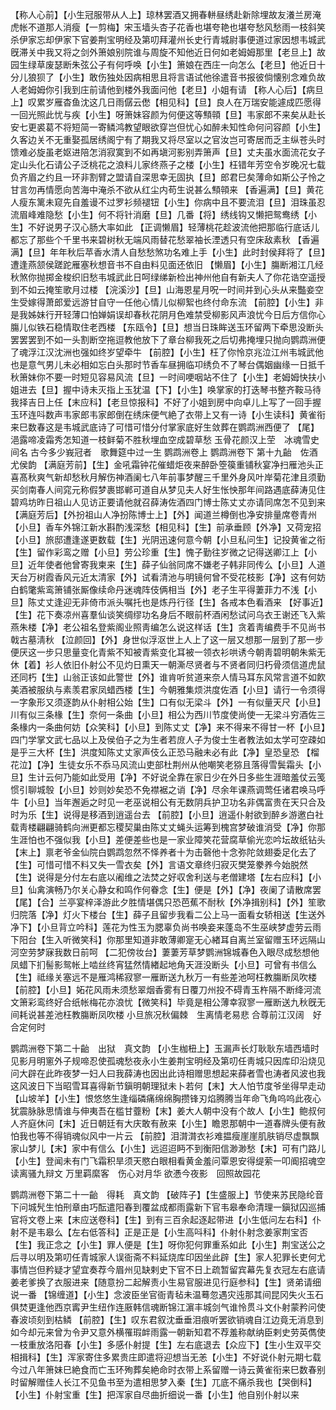 <!-- { "loadSidebar": true } -->
【称人心前】【小生冠服带从人上】琼林罢酒又拥春軿昼绣赴新除埋故友瀁兰房淹虎帐不道那人消瘦【一剪梅】宋玉墙头杏子花香也堪夸艳也堪夸愁风愁雨一枝斜笑杀伊家忘却伊家下官姜荆宝明经及第叨拜灌州长史行青城尉事便道过家因想韦城武旣滞关中我又将之剑外箫娘别院谁与周旋不知他近日何如老姆姆那里【老旦上】故园生绿草废瑟断朱弦公子有何呼唤【小生】箫娘在西庄一向怎么【老旦】他近日十分儿狼狈了【小生】敢伤独处因病相思且将言语试他徐遣音书报彼倘懐别念难负故人老姆姆你引我到庄前请他到楼外我面问他【老旦】小姐有请
【称人心后】【病旦上】叹累岁雁杳鱼沈这几日雨僝云僽【相见科】【旦】良人在万瑞安能遽成匹愿得一回光照此忧与疾【小生】呀箫妹容颜为何便这等顦顇【旦】韦家郎不来矣从赴长安七更裘葛不将短简一寄鳞鸿教望眼欲穿岂但忧心如醉未知性命何问容颜【小生】久客边关不无重娶孤居绣阁宁有了期我又将尽室以之官汝岂可寄居而乏主纵苍头时馈难必旋虽老妪进陪怎消寂寞到不如再塡河影别弄箫声【旦】丈夫虽水面流花女子定山头化石请公子泛桃花之浪料儿家终燕子之楼【小生】枉错年芳空令岁晚况七载负齐眉之约且一环非割臂之盟请自深思幸无固执【旦】郎君巳矣薄命如斯公子怜之甘言勿再情愿向苦海中淹杀不欲从红尘内苟生说甚么顦顇来
【香遍满】【旦】黄花人瘦东篱未窥先自羞谩不过罗衫频褪钮【小生】你病中且不要流泪【旦】泪珠虽忍流眉峰难隐愁【小生】何不将针消磨【旦】几番【将】绣线钩又懒把鸳鸯绣【小生】不好说男子汉心肠大率如此
【正调懒眉】轻薄桃花趁波流他把那临行底话儿都忘了那些个千里书来碧树秋无端风雨替花愁翠袖长湮透只有空床敌素秋
【香遍满】【旦】年年秋后苹香水清人自愁愁煞功名难上手【小生】此时封侯拜将了【旦】遭逢燕颔侯蹉跎雁塞秋想音书不自由料见面还依旧
【懒眉】【小生】膓断湘江几经秋煞你抛掷金梭织旧愁韦城武此日呵绿绨新检出神州他自有新夫人了你花诰空遥授到不如云掩笙歌月过楼
【浣溪沙】【旦】山海恩星月呪一时间并到心头从来豓妾空生受嫁得萧郎爱远游甘自守一任他心情儿似柳絮也终付命东流
【前腔】【小生】非是我姊妹行开轻薄口怕婵娟误却春秋花阴月色难禁受柳影风声浪忧今日后方信你心膓儿似铁石稳情取住老西楼
【东瓯令】【旦】想当日珠眸送玉环留两下牵思没断头罢罢罢到不如一头割断空拖逗教他放下了章台柳我死之后切弗掩埋只抛向鹦鹉洲便了魂浮江汉沈洲也强如终岁望牵牛
【前腔】【小生】枉了你怜京兆泣江州韦城武他也是意气男儿未必相如忘白头那时节香车昼拥临卭绣负不了琴台偶姻幽缘一日抵千秋箫妹你不要一时短见容易风流【旦】一时间哽咽站不住了【小生】老姆姆快扶小姐进去【旦】握中诗未灭指上玉犹温【下】【小生】唤掌家的打迭琴书整齐鞍马待我择吉日上任【末应科】【老旦惊报科】不好了小姐到房中向卓儿上写了一回手握玉环连呌数声韦家郎韦家郎倒在绣床便气絶了衣带上又有一诗【小生读科】黄雀衔来巳数春这是韦城武底诗了可惜可惜分付掌家底好生敛葬在鹦鹉洲西便了
【尾】浥露啼凌霜秀怎知道一枝鲜菊不胜秋埋血空成碧草愁
玉骨花颜汉上茔　冰魂雪史间名
古今多少峩冠者　歌舞筵中过一生
鹦鹉洲卷上
鹦鹉洲卷下
第十九齝　佐酒　尤侯韵
【满庭芳前】【生】金吼霜钟花催蜡炬夜来醉卧箜篌重铺秋宴净扫雁池头正喜髙秋爽气新却愁秋月解伤神酒阑七八年前事梦醒三千里外身风叶岸菊花津且须勤买剑南春人间窕元称假梦裹邯郸可道自从梦见夫人好生怅怏那年间路遇底薛涛见住碧鸡坊昨日祖山人见访正要请他就召薛涛佐酒四门博士陈丈丈亦请同席怎不见到来
【满庭芳后】【外扮祖山人净扮陈博士上】【外】闻道兰樽倒也净安排量席卷青州【小旦】香车外锦江新水斟酌浅深愁【相见科】【生】前承垂顾【外净】又荷宠招【小旦】旅邸遭逢遂更数载【生】光阴迅速何意今朝【小旦私问生】记投黄雀之衔【生】留作彩鸾之赠【小旦】劳公珍重【生】愧子勤往岁微之记得送卿江上【小旦】近年使者他曾寄我柬来【生】薛子仙翁同席不嫌老子韩非同传么【小旦】人道天台万树霞香风元近太清家【外】试看清池与明镜何曾不受花枝影【净】这有何妨白鹤氅紫鸾箫铺张厮像续命丹迷魂阵伎俩相当【外】老子生平得萋菲力不浅【小旦】陈丈丈逢迎无非倚市派头嘱托也是炼丹行径【生】各戒本色看酒来
【好事近】【生】花下奏凉州喜羣仙谈笑绸缪功名身后不眼前杯酒闲愁试问乌衣王谢还飞入紫燕朱楼【净】老公祖名登紫阁业照靑编怎么说这样话【生】贪着靑编费手不见尚书戟古墓淸秋
【泣颜回】【外】身世似浮沤世上人上了这一层又想那一层到了那一步便厌这一步只思量变化青紫不知被青紫变化耳被一领衣衫哄诱今朝靑碧明朝朱紫无休【着】衫人依旧仆射公不见灼日熏天一朝澌尽贤者与不贤者同归朽骨须信道虎鼠还同朽【生】山翁正该如此警世【外】谁肯听贫道来奈人情马耳东风常言道不如飮美酒被服纨与素羡君家凤蜡西楼【生】今朝雅集烦洪度佐酒【小旦】请行一令须得一字象形又须逐韵从仆射相公始【生】口有似无梁斗【外】一有似量天尺【小旦】川有似三条椽【生】奈何一条曲【小旦】相公为西川节度使尚使一无梁斗穷酒佐三条椽内一条曲何妨【众笑科】【小旦】到陈丈丈【净】来不得来不得甘一杯【小旦】四门学掌文武七品以上及侯伯子之为生者若庻人子为俊士生者教法如太学可空疎如是乎三大杯【生】洪度知陈丈丈家声伎么正恐马融未必有此【净】皇恐皇恐
【榴花泣】【净】生徒女乐不忝马风流山吏部杜荆州从他嘲笑老猕且落得雪鬓霜头【小旦】生计云何乃能如此受用【净】不好说全靠在家日少在外日多些生涯暗羞仗云笺惯引聊城彀【小旦】妙则妙矣恐不免襟裾之诮【净】尽余年课燕调莺任诸君唤马呼牛【小旦】当年邂逅之时见一老巫说相公有无数阴兵护卫功名非偶富贵在天只合及时为乐【生】说得是移酒到逍遥台去
【前腔】【小旦】逍遥仆射欲到醉乡游邀白社载靑楼翩翩骑鹤向洲更都忘稷契巢由陈丈丈蝇头运筹到槐宫梦破谁消受【净】你那生涯怕也不强似我【小旦】差便差些也是一家业障笑花营腐草偷光恋吟坛故纸钻头【末上】禀老爷金仙院白鹦鹉忽然不怿养者十为击磬他十念弥陀敛翅委足化去了【生】可惜可惜不料又失一雪衣矣【外】言语文章终归寂灭樊笼豢养今始脱然【生】说得是分付左右底以阇维之法焚之好収舍利送与老僧建塔【左右应科】【小旦】仙禽演畅乃尔关心静女和鸣作何眷念【生】便是【外】【净】夜阑了请散席罢
【尾】【合】兰亭宴梓泽游此夕胜情堪偶只恐芭蕉不耐秋【外净揖别科】【外】笙歌归院落【净】灯火下楼台【生】薛子且留步我看二公上马一面看女轿相送【生送外净下】【小旦背立吟科】莲花为性玉为腮辜负尚书唤妾来蓬岛不生巫峡梦虚劳云雨下阳台【生入听微笑科】你那里知道非敢薄卿寔无心緖耳自离兰室留赠玉环远隔山河空劳梦寐我数日前呵
【二犯傍妆台】萋萋芳草梦鹦洲锦城春色入眼尽成愁想他凤蜡下扪髻影鸳帐上啮丝终宵猛然情緖起地角天涯没断头【小旦】可曾有书信么【生】祗缘关塞远不是雁鸿稀寂寥一雁断送九秋万一有些差池呵枉教膓断凤吹楼
【前腔】【小旦】妬花风雨未须愁翠烟香雾有日覆刀州投不碍青玉杵隔不断绛河流文箫彩鸾终好合纸帐梅花亦浪忧【微笑科】毕竟是相公薄幸寂寥一雁断送九秋旣无间耗说甚差池枉教膓断凤吹楼
小旦旅况秋偏棘　生离情老易悲
合尊前江汉阔　好合定何时

鹦鹉洲卷下第二十齝　出狱　真文韵
【小生枷杻上】玉漏声长灯耿耿东墙西墙时见影月明窻外子规啼忍使孤魂愁夜永小生姜荆宝明经及第叨任靑城只因库印沿烧见问大辟在此昨夜梦一妇人曰我薛涛也因出此诗相赠思想起来薛者雪也涛者风波也我这风波日下当昭雪耳喜得新节鎭明朝理狱未卜若何【末】大人怕节度爷坐得早走动
【山坡羊】【小生】恨悠悠生逢缁磷痛绵绵胸攒锋刃焰腾腾当年命飞角呜呜此夜心犹震脉脉思情谁与伸夷吾在槛甘虀粉【末】姜大人朝中没有个故人【小生】鲍叔何人齐庭休问【末】近日朝廷有大庆敢有赦来【小生】瞻恩那朝中一道春牌头便有赦怕我也等不得销魂似风中一片云
【前腔】泪潸潸衣衫难揾瘦崖崖肌肤销尽虚飘飘家山梦儿【末】家中有信么【小生】远迢迢眄不到衡阳信渺渺愁【末】可有门路儿【小生】登闻未有门飞霜积旱须天愍白眼相看黄金羞问覃恩安得缇萦一叩阍招魂空读离骚九辩文
万里羁縻客　伤心对月华
欲慿今夜影　回照故园花

鹦鹉洲卷下第二十一齝　得耗　真文韵
【破阵子】【生盛服上】节使来苏民隐纶音下问城髠生怕刑章由巧酝遣阳春到覆盆成都雨露新下官韦皋奉命清理一鎭狱囚巡捕官将文卷上来【末应送卷科】【生】到有三百余起逐起带进【小生低问左右科】仆射不是韦皋么【左右低答科】正是正是【小生高呌科】仆射仆射念姜家荆宝否【生】我正念之【小生】罪人便是【生】呀你犯何罪重系如此【小生】荆宝送公之后寻以明及第叨任青城家人误衙斋不料延烧库印因坐此辟【生】家人犯罪长吏何尤事情岂但矜疑才望宜奏荐今眉州见缺剌史下官不日上疏暂留宾幕先复衣冠左右底请姜老爹换了衣服进来【随意扮二起解责小生易官服进见行庭参科】【生】贤弟请细说一番
【锦缠道】【小生】念波臣坐官衙青毡未温蓦忽遇灾迍那其间昆冈失火玉石俱焚更逢他西京寗尹生纽作连厫韩信魂断锦江濵丰城剑气谁怜贯斗文仆射蒙矜问使春波顷刻到枯鳞
【前腔】【生】叹东君叙沈垂垂泪痕听罢欲销魂自江边竟无消息到如今却元来曾为令尹又意外横罹瑕衅雨露一朝新知君不荐羞称献纳臣剌史劳英儁使一枝重放洛阳春【小生】多感仆射提【生】左右底退去【众应下】【生小生双平交相揖科】【生】浑家寄住多累贵庄即遣将迎想当无恙【小生】不好说仆射元期七载今过八年箫妹巳絶食而亡玉环殉葬矣絶命时衣带上系留赠一诗云黄雀衔来巳数春别时留解赠佳人长江不见鱼书至为遣相思梦入秦【生】兀底不痛杀我也【哭倒科】【小生】仆射宝重【生】把浑家自尽曲折细说一番【小生】他自别仆射以来
